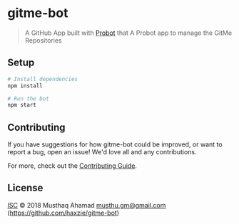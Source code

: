 # gitme-bot

> A GitHub App built with [Probot](https://github.com/probot/probot) that A Probot app to manage the GitMe Repositories

## Setup

```sh
# Install dependencies
npm install

# Run the bot
npm start
```

## Contributing

If you have suggestions for how gitme-bot could be improved, or want to report a bug, open an issue! We'd love all and any contributions.

For more, check out the [Contributing Guide](CONTRIBUTING.md).

## License

[ISC](LICENSE) © 2018 Musthaq Ahamad <musthu.gm@gmail.com> (https://github.com/haxzie/gitme-bot)
